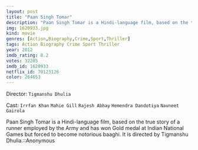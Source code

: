 ```yaml
---
layout: post
title: "Paan Singh Tomar"
description: "Paan Singh Tomar is a Hindi-language film, based on the true story of a runner employed by the Army and has won Gold medal at Indian National Games but forced to become notorious baaghi. It is directed by Tigmanshu Dhulia..."
img: 1620933.jpg
kind: movie
genres: [Action,Biography,Crime,Sport,Thriller]
tags: Action Biography Crime Sport Thriller 
year: 2012
imdb_rating: 8.2
votes: 32205
imdb_id: 1620933
netflix_id: 70123126
color: 264653
---
```

Director: `Tigmanshu Dhulia`  

Cast: `Irrfan Khan` `Mahie Gill` `Rajesh Abhay` `Hemendra Dandotiya` `Navneet Gairola` 

Paan Singh Tomar is a Hindi-language film, based on the true story of a runner employed by the Army and has won Gold medal at Indian National Games but forced to become notorious baaghi. It is directed by Tigmanshu Dhulia.::Anonymous